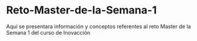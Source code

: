 # Reto-Master-de-la-Semana-1
Aquí se presentara información y conceptos referentes al reto Master de la Semana 1 del curso de Inovacción
